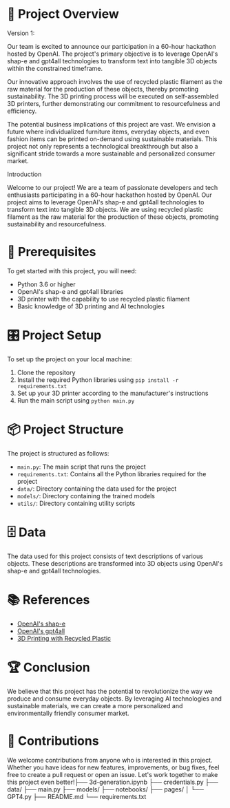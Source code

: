 # 🧭 Project Overview 

Version 1: 

Our team is excited to announce our participation in a 60-hour hackathon hosted by OpenAI. The project's primary objective is to leverage OpenAI's shap-e and gpt4all technologies to transform text into tangible 3D objects within the constrained timeframe.

Our innovative approach involves the use of recycled plastic filament as the raw material for the production of these objects, thereby promoting sustainability. The 3D printing process will be executed on self-assembled 3D printers, further demonstrating our commitment to resourcefulness and efficiency.

The potential business implications of this project are vast. We envision a future where individualized furniture items, everyday objects, and even fashion items can be printed on-demand using sustainable materials. This project not only represents a technological breakthrough but also a significant stride towards a more sustainable and personalized consumer market.

Introduction

Welcome to our project! We are a team of passionate developers and tech enthusiasts participating in a 60-hour hackathon hosted by OpenAI. Our project aims to leverage OpenAI's shap-e and gpt4all technologies to transform text into tangible 3D objects. We are using recycled plastic filament as the raw material for the production of these objects, promoting sustainability and resourcefulness. 

# 🚧 Prerequisites

To get started with this project, you will need:

- Python 3.6 or higher
- OpenAI's shap-e and gpt4all libraries
- 3D printer with the capability to use recycled plastic filament
- Basic knowledge of 3D printing and AI technologies

# 🎛 Project Setup

To set up the project on your local machine:

1. Clone the repository
2. Install the required Python libraries using `pip install -r requirements.txt`
3. Set up your 3D printer according to the manufacturer's instructions
4. Run the main script using `python main.py`

# 📦 Project Structure

The project is structured as follows:

- `main.py`: The main script that runs the project
- `requirements.txt`: Contains all the Python libraries required for the project
- `data/`: Directory containing the data used for the project
- `models/`: Directory containing the trained models
- `utils/`: Directory containing utility scripts

# 🗄️ Data

The data used for this project consists of text descriptions of various objects. These descriptions are transformed into 3D objects using OpenAI's shap-e and gpt4all technologies.

# 📚 References

- [OpenAI's shap-e](https://openai.com/research/shap-e)
- [OpenAI's gpt4all](https://openai.com/research/gpt4all)
- [3D Printing with Recycled Plastic](https://www.researchgate.net/publication/3D_Printing_with_Recycled_Plastic)

# 🏆 Conclusion

We believe that this project has the potential to revolutionize the way we produce and consume everyday objects. By leveraging AI technologies and sustainable materials, we can create a more personalized and environmentally friendly consumer market.

# 🤝 Contributions

We welcome contributions from anyone who is interested in this project. Whether you have ideas for new features, improvements, or bug fixes, feel free to create a pull request or open an issue. Let's work together to make this project even better!├── 3d-generation.ipynb
├── credentials.py
├── data/
├── main.py
├── models/
├── notebooks/
├── pages/
│   └── GPT4.py
├── README.md
└── requirements.txt